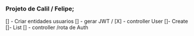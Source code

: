### Projeto de Calil / Felipe;

[] - Criar entidades usuarios 
[] - gerar JWT /
[X] - controller User
    []- Create
    []- List
[] - controller /rota de Auth